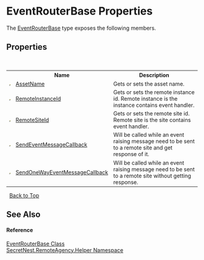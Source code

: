 # EventRouterBase Properties
 

The <a href="T_SecretNest_RemoteAgency_Helper_EventRouterBase">EventRouterBase</a> type exposes the following members.


## Properties
&nbsp;<table><tr><th></th><th>Name</th><th>Description</th></tr><tr><td>![Public property](media/pubproperty.gif "Public property")</td><td><a href="P_SecretNest_RemoteAgency_Helper_EventRouterBase_AssetName">AssetName</a></td><td>
Gets or sets the asset name.</td></tr><tr><td>![Public property](media/pubproperty.gif "Public property")</td><td><a href="P_SecretNest_RemoteAgency_Helper_EventRouterBase_RemoteInstanceId">RemoteInstanceId</a></td><td>
Gets or sets the remote instance id. Remote instance is the instance contains event handler.</td></tr><tr><td>![Public property](media/pubproperty.gif "Public property")</td><td><a href="P_SecretNest_RemoteAgency_Helper_EventRouterBase_RemoteSiteId">RemoteSiteId</a></td><td>
Gets or sets the remote site id. Remote site is the site contains event handler.</td></tr><tr><td>![Public property](media/pubproperty.gif "Public property")</td><td><a href="P_SecretNest_RemoteAgency_Helper_EventRouterBase_SendEventMessageCallback">SendEventMessageCallback</a></td><td>
Will be called while an event raising message need to be sent to a remote site and get response of it.</td></tr><tr><td>![Public property](media/pubproperty.gif "Public property")</td><td><a href="P_SecretNest_RemoteAgency_Helper_EventRouterBase_SendOneWayEventMessageCallback">SendOneWayEventMessageCallback</a></td><td>
Will be called while an event raising message need to be sent to a remote site without getting response.</td></tr></table>&nbsp;
<a href="#eventrouterbase-properties">Back to Top</a>

## See Also


#### Reference
<a href="T_SecretNest_RemoteAgency_Helper_EventRouterBase">EventRouterBase Class</a><br /><a href="N_SecretNest_RemoteAgency_Helper">SecretNest.RemoteAgency.Helper Namespace</a><br />